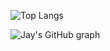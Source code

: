 ![Top Langs](https://github-readme-stats.vercel.app/api/top-langs/?username=Dolsity&layout=compact&theme=transparent&border_radius=5&langs_count=20)

![Jay's GitHub graph](https://github-readme-activity-graph.cyclic.app/graph?username=dolsity&hide_border=true&theme=react-dark)
